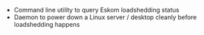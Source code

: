 * Command line utility to query Eskom loadshedding status
* Daemon to power down a Linux server / desktop cleanly before loadshedding happens

